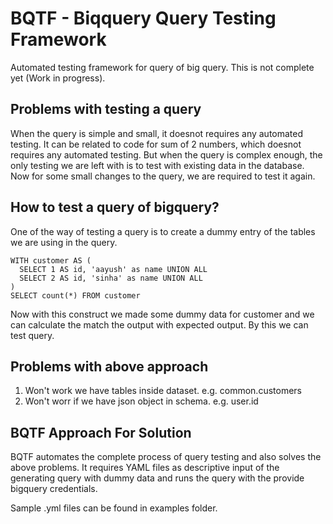 # BQTF - Biqquery Query Testing Framework

Automated testing framework for query of big query. This is not complete yet (Work in progress).

## Problems with testing a query
When the query is simple and small, it doesnot requires any automated testing. It can be related to code for sum of 2 numbers, which doesnot requires any automated testing. But when the query is complex enough, the only testing we are left with is to test with existing data in the database. Now for some small changes to the query, we are required to test it again.

## How to test a query of bigquery?
<p>One of the way of testing a query is to create a dummy entry of the tables we are using in the query. <p/>

```
WITH customer AS (
  SELECT 1 AS id, 'aayush' as name UNION ALL
  SELECT 2 AS id, 'sinha' as name UNION ALL
)
SELECT count(*) FROM customer
```
Now with this construct we made some dummy data for customer and we can calculate the match the output with expected output. By this we can test query.

## Problems with above approach
1. Won't work we have tables inside dataset. e.g. common.customers
2. Won't worr if we have json object in schema. e.g. user.id

## BQTF Approach For Solution
BQTF automates the complete process of query testing and also solves the above problems. It requires YAML files as descriptive input of the generating query with dummy data and runs the query with the provide bigquery credentials. 

Sample .yml files can be found in examples folder.
